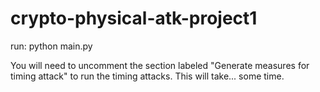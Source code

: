 # crypto-physical-atk-project1
run: python main.py

You will need to uncomment the section labeled "Generate measures for timing attack" to run the timing attacks.
This will take... some time.
